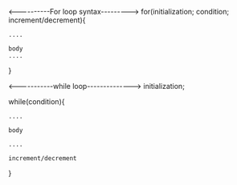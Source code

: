 <----------For loop syntax--------->
for(initialization; condition; increment/decrement){

    ....

    body
    ....

}

<-----------while loop-------------->
initialization;

while(condition){

    ....

    body

    ....

    increment/decrement

}
